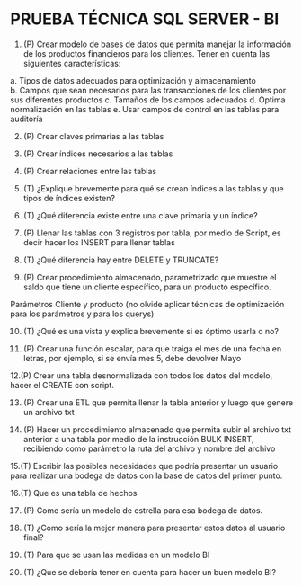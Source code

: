 # PRUEBA TÉCNICA SQL SERVER - BI 

1.	(P) Crear modelo de bases de datos que permita manejar la información de los productos financieros para los clientes. 
Tener en cuenta las siguientes características: 

 a.	Tipos de datos adecuados para optimización y almacenamiento  
 b.	Campos que sean necesarios para las transacciones de los clientes por sus diferentes productos 
 c.	Tamaños de los campos adecuados 
 d.	Optima normalización en las tablas 
  e.	Usar campos de control en las tablas para auditoría 


2.	(P) Crear claves primarias a las tablas  
 
3.	(P) Crear índices necesarios a las tablas  
 
4.	(P) Crear relaciones entre las tablas  
 
5.	(T) ¿Explique brevemente para qué se crean índices a las tablas y que tipos de índices existen? 
 
6.	(T) ¿Qué diferencia existe entre una clave primaria y un índice? 
 
7.	(P) Llenar las tablas con 3 registros por tabla, por medio de Script, es decir hacer los INSERT para llenar tablas  
 
8.	(T) ¿Qué diferencia hay entre DELETE y TRUNCATE? 
 
9.	(P) Crear procedimiento almacenado, parametrizado que muestre el saldo que tiene un cliente específico, para un producto específico. 
 
Parámetros Cliente y producto (no olvide aplicar técnicas de optimización para los parámetros y para los querys)  
 
10.	(T) ¿Qué es una vista y explica brevemente si es óptimo usarla o no? 
 
 
11.	(P) Crear una función escalar, para que traiga el mes de una fecha en letras, por ejemplo, si se envía mes 5, debe devolver Mayo 
 
12.(P) Crear una tabla desnormalizada con todos los datos del modelo, hacer el CREATE con script. 
 
13.	(P) Crear una ETL que permita llenar la tabla anterior y luego que genere un archivo txt 
 
14.	(P) Hacer un procedimiento almacenado que permita subir el archivo txt anterior a una tabla por medio de la instrucción BULK INSERT, recibiendo como parámetro la ruta del archivo y nombre del archivo 
 
15.(T) Escribir las posibles necesidades que podría presentar un usuario para realizar una bodega de datos con la base de datos del primer punto. 
 
16.(T) Que es una tabla de hechos 
 
17.	(P) Como sería un modelo de estrella para esa bodega de datos. 
 
18.	(T) ¿Como sería la mejor manera para presentar estos datos al usuario final? 
 
19.	(T) Para que se usan las medidas en un modelo BI 
 
20.	(T) ¿Que se debería tener en cuenta para hacer un buen modelo BI? 


